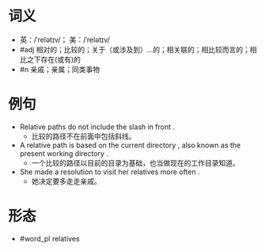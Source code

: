 # 词义
- 英：/ˈrelətɪv/； 美：/ˈrelətɪv/
- #adj 相对的；比较的；关于（或涉及到）…的；相关联的；相比较而言的；相比之下存在(或有)的
- #n 亲戚；亲属；同类事物
# 例句
- Relative paths do not include the slash in front .
	- 比较的路径不在前面中包括斜线。
- A relative path is based on the current directory , also known as the present working directory .
	- 一个比较的路径以目前的目录为基础，也当做现在的工作目录知道。
- She made a resolution to visit her relatives more often .
	- 她决定要多走走亲戚。
# 形态
- #word_pl relatives
